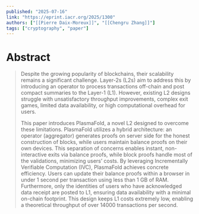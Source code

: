 ```yaml
---
published: "2025-07-16"
link: "https://eprint.iacr.org/2025/1300"
authors: ["[[Pierre Daix-Moreux]]", "[[Chengru Zhang]]"]
tags: ["cryptography", "paper"]
---
```


# Abstract

> Despite the growing popularity of blockchains, their scalability remains a significant challenge. Layer-2s (L2s) aim to address this by introducing an operator to process transactions off-chain and post compact summaries to the Layer-1 (L1). However, existing L2 designs struggle with unsatisfactory throughput improvements, complex exit games, limited data availability, or high computational overhead for users.
> 
> This paper introduces PlasmaFold, a novel L2 designed to overcome these limitations. PlasmaFold utilizes a hybrid architecture: an operator (aggregator) generates proofs on server side for the honest construction of blocks, while users maintain balance proofs on their own devices. This separation of concerns enables instant, non-interactive exits via balance proofs, while block proofs handle most of the validations, minimizing users’ costs. By leveraging Incrementally Verifiable Computation (IVC), PlasmaFold achieves concrete efficiency. Users can update their balance proofs within a browser in under 1 second per transaction using less than 1 GB of RAM. Furthermore, only the identities of users who have acknowledged data receipt are posted to L1, ensuring data availability with a minimal on-chain footprint. This design keeps L1 costs extremely low, enabling a theoretical throughput of over 14000 transactions per second.